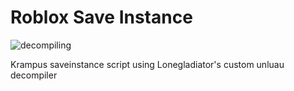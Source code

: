 # Roblox Save Instance
![decompiling](https://github.com/RealBeemo/SaveInstance/assets/163490165/19aafaae-03a0-40e3-ae2a-73f088ef4126)

Krampus saveinstance script using Lonegladiator's custom unluau decompiler

